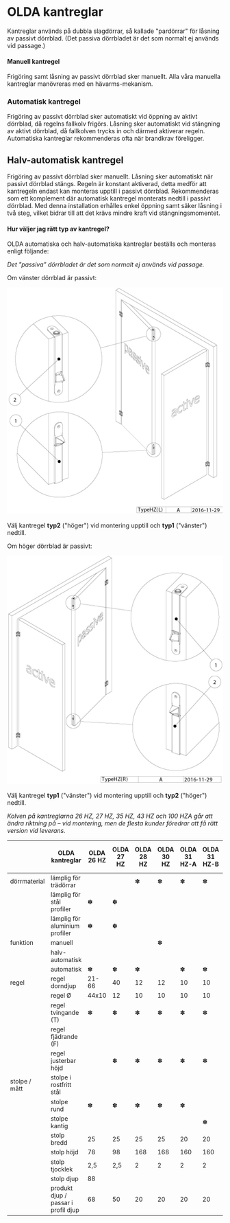 # **OLDA kantreglar**

Kantreglar används på dubbla slagdörrar, så kallade "pardörrar" för låsning av passivt dörrblad. (Det passiva dörrbladet är det som normalt ej används vid passage.)

#### **Manuell kantregel**

Frigöring samt låsning av passivt dörrblad sker manuellt. Alla våra manuella kantreglar manövreras med en hävarms-mekanism.

### **Automatisk kantregel**

Frigöring av passivt dörrblad sker automatiskt vid öppning av aktivt dörrblad, då regelns fallkolv frigörs. Låsning sker automatiskt vid stängning av aktivt dörrblad, då fallkolven trycks in och därmed aktiverar regeln. Automatiska kantreglar rekommenderas ofta när brandkrav föreligger.

## **Halv-automatisk kantregel**

Frigöring av passivt dörrblad sker manuellt. Låsning sker automatiskt när passivt dörrblad stängs. Regeln är konstant aktiverad, detta medför att kantregeln endast kan monteras upptill i passivt dörrblad. Rekommenderas som ett komplement där automatisk kantregel monterats nedtill i passivt dörrblad. Med denna installation erhålles enkel öppning samt säker låsning i två steg, vilket bidrar till att det krävs mindre kraft vid stängningsmomentet.

#### **Hur väljer jag rätt typ av kantregel?**

OLDA automatiska och halv-automatiska kantreglar beställs och monteras enligt följande:

*Det "passiva" dörrbladet är det som normalt ej används vid passage.*

Om vänster dörrblad är passivt:

![](_page_1_Figure_1.jpeg)

Välj kantregel **typ2** ("höger") vid montering upptill och **typ1** ("vänster") nedtill.

Om höger dörrblad är passivt:

![](_page_2_Figure_1.jpeg)

Välj kantregel **typ1** ("vänster") vid montering upptill och **typ2** ("höger") nedtill.

*Kolven på kantreglarna 26 HZ, 27 HZ, 35 HZ, 43 HZ och 100 HZA går att ändra riktning på – vid montering, men de flesta kunder föredrar att få rätt version vid leverans.*

|               | OLDA kantreglar                     | OLDA 26 HZ | OLDA 27 HZ | OLDA 28 HZ | OLDA 30 HZ | OLDA 31 HZ-A | OLDA 31 HZ-B | OLDA 31 HZ-C | OLDA 34 HZ | OLDA 35 HZ | OLDA 36 HZ | OLDA 37 HZ | OLDA 39 HZ | OLDA 33 HZ-10F | OLDA 33 HZ-30F | OLDA 43 HZ-32T | OLDA 33 HZM-32 | OLDA 43 HZ-20T | OLDA 50 HZ |
|---------------|-------------------------------------|------------|------------|------------|------------|--------------|--------------|--------------|------------|------------|------------|------------|------------|----------------|----------------|----------------|----------------|----------------|------------|
| dörrmaterial  | lämplig för trädörrar               |            |            | ✽          | ✽          | ✽            | ✽            | ✽            | ✽          | ✽          | ✽          | ✽          | ✽          |                |                |                |                | ✽              | ✽          |
|               | lämplig för stål profiler           | ✽          | ✽          |            |            |              |              | ✽            | ✽          | ✽          | ✽          | ✽          | ✽          | ✽              | ✽              | ✽              | ✽              | ✽              | ✽          |
|               | lämplig för aluminium profiler      | ✽          | ✽          |            |            |              |              | ✽            | ✽          | ✽          | ✽          | ✽          | ✽          | ✽              | ✽              | ✽              | ✽              | ✽              | ✽          |
| funktion      | manuell                             |            |            |            | ✽          |              |              |              |            |            | ✽          |            |            |                |                |                | ✽              |                |            |
|               | halv-automatisk                     |            |            |            |            |              |              |              |            | ✽          |            |            |            |                |                |                |                |                |            |
|               | automatisk                          | ✽          | ✽          | ✽          |            | ✽            | ✽            | ✽            | ✽          |            |            | ✽          | ✽          | ✽              | ✽              | ✽              |                | ✽              | ✽          |
| regel         | regel dorndjup                      | 21-66      | 40         | 12         | 12         | 10           | 10           | 10           | 11         | 3-19       | 14         | 3-19       | 11         | 10             | 30             | 32             | 32             | 20             | 68-100     |
|               | regel Ø                             | 44x10      | 12         | 10         | 10         | 10           | 10           | 12           | 12         | 15x17      | 12         | 15x17      | 10         | 12             | 12             | 12             | 12             | 12             | 31x18      |
|               | regel tvingande (T)                 | ✽          | ✽          | ✽          | ✽          | ✽            | ✽            |              |            |            | ✽          | ✽          |            |                |                | ✽              | ✽              | ✽              | ✽          |
|               | regel fjädrande (F)                 |            |            |            |            |              |              | ✽            | ✽          | (✽)        |            |            | ✽          | ✽              | ✽              |                |                |                |            |
|               | regel justerbar höjd                |            | ✽          | ✽          | ✽          | ✽            | ✽            |              |            |            |            |            |            | ✽              | ✽              | ✽              | ✽              | ✽              |            |
| stolpe / mått | stolpe i rostfritt stål             |            |            |            |            |              |              |              |            |            |            |            |            | ✽              | ✽              |                |                |                |            |
|               | stolpe rund                         | ✽          | ✽          | ✽          | ✽          | ✽            |              | ✽            | ✽          | ✽          | ✽          | ✽          |            |                |                |                |                | ✽              | ✽          |
|               | stolpe kantig                       |            |            |            |            |              | ✽            |              |            |            |            |            | ✽          | ✽              | ✽              | ✽              | ✽              |                |            |
|               | stolp bredd                         | 25         | 25         | 25         | 25         | 20           | 20           | 20           | 18         | 18         | 18         | 18         | 16         | 24             | 24             | 22             | 22             | 24             | 20         |
|               | stolp höjd                          | 78         | 98         | 168        | 168        | 160          | 160          | 160          | 190        | 190        | 190        | 190        | 188        | 193            | 193            | 200            | 200            | 200            | 68         |
|               | stolp tjocklek                      | 2,5        | 2,5        | 2          | 2          | 2            | 2            | 2            | 3          | 3          | 3          | 3          | 3          | 2              | 2              | 2              | 3              | 2              | 3          |
|               | stolp djup                          | 88         |            |            |            |              |              | 40           | 50         | 50         | 50         | 50         | 50         |                |                |                |                |                | 145        |
|               | produkt djup / passar i profil djup | 68         | 50         | 20         | 20         | 20           | 20           | 20           | 23         | 23         | 23         | 23         | 23         | 20             | 20             | 40             | 40             | 36             | 112        |